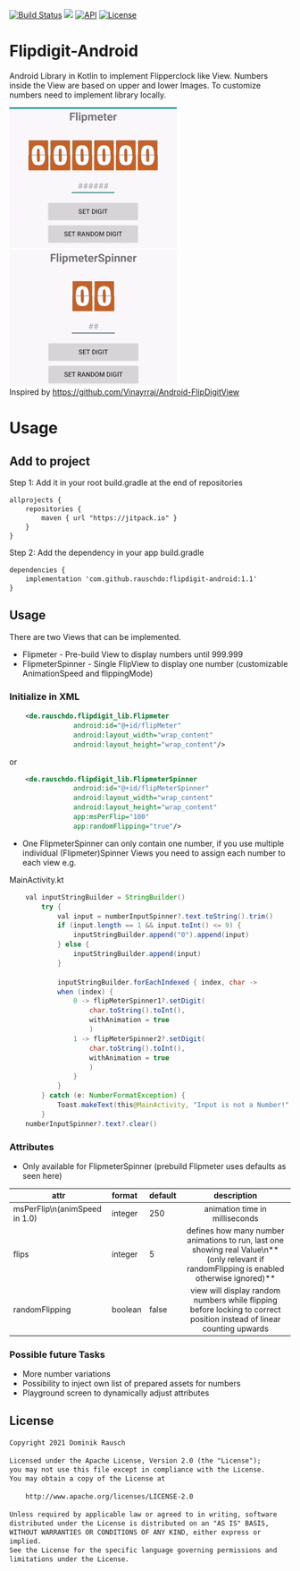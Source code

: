 [![Build Status](https://travis-ci.com/rauschdo/flipdigit-android.svg?branch=master)](https://travis-ci.com/rauschdo/flipdigit-android)
[![](https://jitpack.io/v/rauschdo/flipdigit-android.svg)](https://jitpack.io/#rauschdo/flipdigit-android)
[![API](https://img.shields.io/badge/API-14%2B-orange.svg?style=flat)](https://android-arsenal.com/api?level=14)
[![License](https://img.shields.io/badge/License-Apache%202.0-blue.svg)](https://github.com/rauschdo/flipdigit-android/blob/master/LICENSE)

# Flipdigit-Android
Android Library in Kotlin to implement Flipperclock like View.
Numbers inside the View are based on upper and lower Images.
To customize numbers need to implement library locally.

![Flipmeter-demo](/gif/meter.gif "Flipmeter demo")  ![Flipspinner-demo](/gif/spinners.gif "Individual Flipspinners demo")<br />
Inspired by https://github.com/Vinayrraj/Android-FlipDigitView

# Usage

## Add to project

Step 1: Add it in your root build.gradle at the end of repositories
```Gradle
allprojects {
    repositories {
        maven { url "https://jitpack.io" }
    }
}
```
Step 2: Add the dependency in your app build.gradle
```Gradle
dependencies {
    implementation 'com.github.rauschdo:flipdigit-android:1.1'
}
```

## Usage
There are two Views that can be implemented.
* Flipmeter - Pre-build View to display numbers until 999.999
* FlipmeterSpinner - Single FlipView to display one number (customizable AnimationSpeed and flippingMode)

### Initialize in XML
```xml
    <de.rauschdo.flipdigit_lib.Flipmeter
                android:id="@+id/flipMeter"
                android:layout_width="wrap_content"
                android:layout_height="wrap_content"/>
```
or
```xml
    <de.rauschdo.flipdigit_lib.FlipmeterSpinner
                android:id="@+id/flipMeterSpinner"
                android:layout_width="wrap_content"
                android:layout_height="wrap_content"
                app:msPerFlip="100"
                app:randomFlipping="true"/>
```

* One FlipmeterSpinner can only contain one number,
if you use multiple individual (Flipmeter)Spinner Views you need to assign each number to each view e.g.

MainActivity.kt
```java
    val inputStringBuilder = StringBuilder()
        try {
            val input = numberInputSpinner?.text.toString().trim()
            if (input.length == 1 && input.toInt() <= 9) {
                inputStringBuilder.append("0").append(input)
            } else {
                inputStringBuilder.append(input)
            }

            inputStringBuilder.forEachIndexed { index, char ->
            when (index) {
                0 -> flipMeterSpinner1?.setDigit(
                    char.toString().toInt(),
                    withAnimation = true
                    )
                1 -> flipMeterSpinner2?.setDigit(
                    char.toString().toInt(),
                    withAnimation = true
                    )
                }
            }
        } catch (e: NumberFormatException) {
            Toast.makeText(this@MainActivity, "Input is not a Number!", Toast.LENGTH_SHORT).show()
        }
    numberInputSpinner?.text?.clear()
```

### Attributes
* Only available for FlipmeterSpinner
(prebuild Flipmeter uses defaults as seen here)

|attr|format|default|description|
|---|:---|:---|:---:|
|msPerFlip\n(animSpeed in 1.0)|integer|250|animation time in milliseconds|
|flips|integer|5|defines how many number animations to run, last one showing real Value\n**(only relevant if randomFlipping is enabled otherwise ignored)**|
|randomFlipping|boolean|false|view will display random numbers while flipping before locking to correct position instead of linear counting upwards|

### Possible future Tasks
* More number variations
* Possibility to inject own list of prepared assets for numbers
* Playground screen to dynamically adjust attributes

## License
```
Copyright 2021 Dominik Rausch

Licensed under the Apache License, Version 2.0 (the "License");
you may not use this file except in compliance with the License.
You may obtain a copy of the License at

    http://www.apache.org/licenses/LICENSE-2.0

Unless required by applicable law or agreed to in writing, software
distributed under the License is distributed on an "AS IS" BASIS,
WITHOUT WARRANTIES OR CONDITIONS OF ANY KIND, either express or implied.
See the License for the specific language governing permissions and
limitations under the License.
```